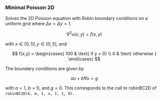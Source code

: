 ### Minimal Poisson 2D

Solves the 2D Poisson equation with Robin boundary conditions on a uniform grid where $\Delta x=\Delta y = 1$.

$$
\nabla^2 u(x,y) = f(x,y)
$$

with $x\in[0,5], y\in[0,5]$, and

$$
f(x,y) = \begin{cases}
    100 & \text{ if y = 0} \\
    0 & \text{ otherwise }
\end{cases}
$$

The boundary conditions are given by

$$
au + b\nabla u = g
$$

with $a=1$, $b=0$, and $g=0$.
This corresponds to the call to robinBC2D of `robinBC2D(k, m, 1, n, 1, 1, 0)`.